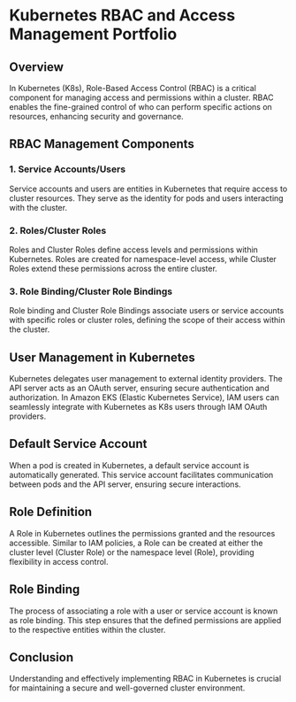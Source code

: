 # Kubernetes RBAC and Access Management Portfolio

## Overview

In Kubernetes (K8s), Role-Based Access Control (RBAC) is a critical component for managing access and permissions within a cluster. RBAC enables the fine-grained control of who can perform specific actions on resources, enhancing security and governance.

## RBAC Management Components

### 1. Service Accounts/Users

Service accounts and users are entities in Kubernetes that require access to cluster resources. They serve as the identity for pods and users interacting with the cluster.

### 2. Roles/Cluster Roles

Roles and Cluster Roles define access levels and permissions within Kubernetes. Roles are created for namespace-level access, while Cluster Roles extend these permissions across the entire cluster.

### 3. Role Binding/Cluster Role Bindings

Role binding and Cluster Role Bindings associate users or service accounts with specific roles or cluster roles, defining the scope of their access within the cluster.

## User Management in Kubernetes

Kubernetes delegates user management to external identity providers. The API server acts as an OAuth server, ensuring secure authentication and authorization. In Amazon EKS (Elastic Kubernetes Service), IAM users can seamlessly integrate with Kubernetes as K8s users through IAM OAuth providers.

## Default Service Account

When a pod is created in Kubernetes, a default service account is automatically generated. This service account facilitates communication between pods and the API server, ensuring secure interactions.

## Role Definition

A Role in Kubernetes outlines the permissions granted and the resources accessible. Similar to IAM policies, a Role can be created at either the cluster level (Cluster Role) or the namespace level (Role), providing flexibility in access control.

## Role Binding

The process of associating a role with a user or service account is known as role binding. This step ensures that the defined permissions are applied to the respective entities within the cluster.

## Conclusion

Understanding and effectively implementing RBAC in Kubernetes is crucial for maintaining a secure and well-governed cluster environment.
